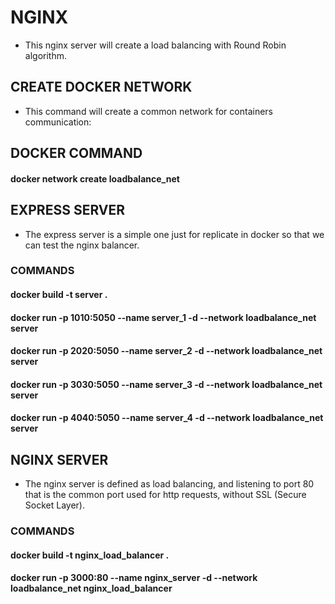 # NGINX

- This nginx server will create a load balancing with Round Robin algorithm.


## CREATE DOCKER NETWORK

- This command will create a common network for containers communication:

## DOCKER COMMAND

#### docker network create loadbalance_net



## EXPRESS SERVER

- The express server is a simple one just for replicate in docker so that we can test the nginx balancer.

### COMMANDS

#### docker build -t server .

#### docker run -p 1010:5050 --name server_1 -d --network loadbalance_net server

#### docker run -p 2020:5050 --name server_2 -d --network loadbalance_net server

#### docker run -p 3030:5050 --name server_3 -d --network loadbalance_net server

#### docker run -p 4040:5050 --name server_4 -d --network loadbalance_net server




## NGINX SERVER

- The nginx server is defined as load balancing, and listening to port 80 that is the common port used for http requests, without SSL (Secure Socket Layer).

### COMMANDS

#### docker build -t nginx_load_balancer .
#### docker run -p 3000:80 --name nginx_server -d --network loadbalance_net nginx_load_balancer
